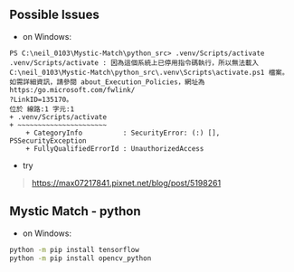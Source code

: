## Possible Issues

- on Windows:

```shell
PS C:\neil_0103\Mystic-Match\python_src> .venv/Scripts/activate
.venv/Scripts/activate : 因為這個系統上已停用指令碼執行，所以無法載入 C:\neil_0103\Mystic-Match\python_src\.venv\Scripts\activate.ps1 檔案。如需詳細資訊，請參閱 about_Execution_Policies，網址為 https:/go.microsoft.com/fwlink/
?LinkID=135170。
位於 線路:1 字元:1
+ .venv/Scripts/activate
+ ~~~~~~~~~~~~~~~~~~~~~~
    + CategoryInfo          : SecurityError: (:) [], PSSecurityException
    + FullyQualifiedErrorId : UnauthorizedAccess
```

- try
> https://max07217841.pixnet.net/blog/post/5198261


## Mystic Match - python

- on Windows:

```bash
python -m pip install tensorflow
python -m pip install opencv_python
```